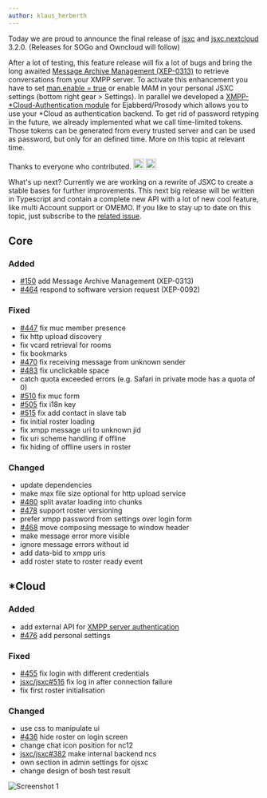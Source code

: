 ```yaml
---
author: klaus_herberth
---
```


Today we are proud to announce the final release of [jsxc](https://github.com/jsxc/jsxc/releases/) and [jsxc.nextcloud](https://github.com/jsxc/jsxc.nextcloud/releases/) 3.2.0. (Releases for SOGo and Owncloud will follow)

After a lot of testing, this feature release will fix a lot of bugs and bring the long awaited [Message Archive Management (XEP-0313)](https://xmpp.org/extensions/xep-0313.html) to retrieve conversations from your XMPP server. To activate this enhancement you have to set [man.enable = true](https://github.com/jsxc/jsxc/blob/6687eaa66c98d6b4e03b4ddd778ae85d590b946f/src/jsxc.lib.options.js#L310) or enable MAM in your personal JSXC settings (bottom right gear > Settings). In parallel we developed a [XMPP-\*Cloud-Authentication module](https://github.com/jsxc/xmpp-cloud-auth) for Ejabberd/Prosody which allows you to use your \*Cloud as authentication backend. To get rid of password retyping in the future, we already implemented what we call time-limited tokens. Those tokens can be generated from every trusted server and can be used as password, but only for an defined time. More on this topic at relevant time.

Thanks to everyone who contributed. <img src="/build/img/emotions/klaus.svg" alt="Klaus" style="width:1.5em;height:1.5em;" /> <img src="/build/lib/emojione/assets/svg/1f44d.svg" alt="thumbs up" style="width:1.5em;height:1.5em;" />

What's up next? Currently we are working on a rewrite of JSXC to create a stable bases for further improvements. This next big release will be written in Typescript and contain a complete new API with a lot of new cool feature, like multi Account support or OMEMO. If you like to stay up to date on this topic, just subscribe to the [related issue](https://github.com/jsxc/jsxc/issues/463).

## Core

### Added
- [#150](https://github.com/jsxc/jsxc/issues/150) add Message Archive Management (XEP-0313)
- [#464](https://github.com/jsxc/jsxc/issues/464) respond to software version request (XEP-0092)

### Fixed
- [#447](https://github.com/jsxc/jsxc/pull/447) fix muc member presence
- fix http upload discovery
- fix vcard retrieval for rooms
- fix bookmarks
- [#470](https://github.com/jsxc/jsxc/issues/470) fix receiving message from unknown sender
- [#483](https://github.com/jsxc/jsxc/issues/483) fix unclickable space
- catch quota exceeded errors (e.g. Safari in private mode has a quota of 0)
- [#510](https://github.com/jsxc/jsxc/pull/510) fix muc form
- [#505](https://github.com/jsxc/jsxc/pull/505) fix i18n key
- [#515](https://github.com/jsxc/jsxc/issues/515) fix add contact in slave tab
- fix initial roster loading
- fix xmpp message uri to unknown jid
- fix uri scheme handling if offline
- fix hiding of offline users in roster

### Changed
- update dependencies
- make max file size optional for http upload service
- [#480](https://github.com/jsxc/jsxc/issues/480) split avatar loading into chunks
- [#478](https://github.com/jsxc/jsxc/issues/478) support roster versioning
- prefer xmpp password from settings over login form
- [#468](https://github.com/jsxc/jsxc/issues/468) move composing message to window header
- make message error more visible
- ignore message errors without id
- add data-bid to xmpp uris
- add roster state to roster ready event

## \*Cloud
### Added
- add external API for [XMPP server authentication](https://github.com/jsxc/xmpp-cloud-auth)
- [#476](https://github.com/jsxc/jsxc/issues/476) add personal settings

### Fixed
- [#455](https://github.com/jsxc/jsxc/issues/455) fix login with different credentials
- [jsxc/jsxc#516](https://github.com/jsxc/jsxc/issues/516) fix log in after connection failure
- fix first roster initialisation

### Changed
- use css to manipulate ui
- [#436](https://github.com/jsxc/jsxc/issues/436) hide roster on login screen
- change chat icon position for nc12
- [jsxc/jsxc#382](https://github.com/jsxc/jsxc/issues/382) make internal backend ncs
- own section in admin settings for ojsxc
- change design of bosh test result

![Screenshot 1]({{site.url}}/assets/v3.2.0/is-composing.png)
